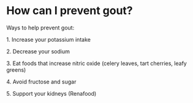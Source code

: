 # How can I prevent gout?

Ways to help prevent gout:

1\. Increase your potassium intake

2\. Decrease your sodium

3\. Eat foods that increase nitric oxide (celery leaves, tart cherries, leafy greens)

4\. Avoid fructose and sugar

5\. Support your kidneys (Renafood)